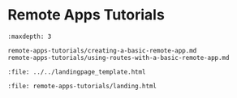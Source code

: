 # Remote Apps Tutorials

```{toctree}
:maxdepth: 3

remote-apps-tutorials/creating-a-basic-remote-app.md
remote-apps-tutorials/using-routes-with-a-basic-remote-app.md
```

```{raw} html
:file: ../../landingpage_template.html
```

```{raw} html
:file: remote-apps-tutorials/landing.html
```
